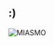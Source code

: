 ## :)
![MIASMO](https://static.wikia.nocookie.net/chibirobo/images/8/82/Miasmo-0.png/revision/latest/scale-to-width-down/310?cb=20200604003632)
